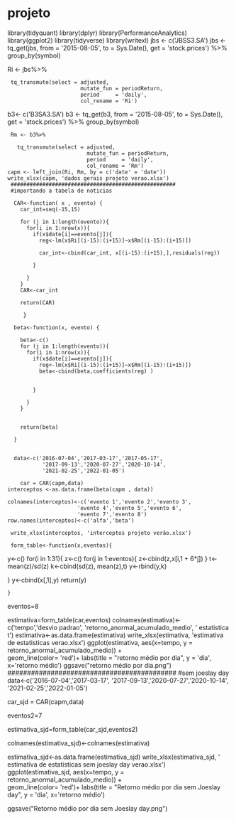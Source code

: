 # projeto



library(tidyquant)
library(dplyr) 
library(PerformanceAnalytics)
library(ggplot2)
library(tidyverse)
library(writexl)
 jbs <- c('JBSS3.SA') 
 jbs <- tq_get(jbs,  from = '2015-08-05',
                    to = Sys.Date(),
                    get = 'stock.prices') %>%
     group_by(symbol)

  Ri <- jbs%>%
     
     tq_transmute(select = adjusted, 
                           mutate_fun = periodReturn, 
                           period     = 'daily', 
                           col_rename = 'Ri')
 b3<- c('B3SA3.SA') 
 b3 <- tq_get(b3, from = '2015-08-05',
                  to = Sys.Date(),
                  get = 'stock.prices') %>%
  group_by(symbol)
 
     Rm <- b3%>%
       
       tq_transmute(select = adjusted, 
                             mutate_fun = periodReturn, 
                             period     = 'daily', 
                             col_rename = 'Rm')
    capm <- left_join(Ri, Rm, by = c('date' = 'date'))
    write_xlsx(capm, 'dados gerais projeto verao.xlsx')
     ####################################################
     #importando a tabela de noticias

      CAR<-function( x , evento) {
        car_int=seq(-15,15)
        
        for (j in 1:length(evento)){
          for(i in 1:nrow(x)){
            if(x$date[i]==evento[j]){
              reg<-lm(x$Ri[(i-15):(i+15)]~x$Rm[(i-15):(i+15)])
              
              car_int<-cbind(car_int, x[(i-15):(i+15),],residuals(reg))
              
            }
            
          }
        }     
        CAR<-car_int
        
        return(CAR)
        
         }
       
      beta<-function(x, evento) {
        
        beta<-c()
        for (j in 1:length(evento)){
          for(i in 1:nrow(x)){
            if(x$date[i]==evento[j]){
              reg<-lm(x$Ri[(i-15):(i+15)]~x$Rm[(i-15):(i+15)])
              beta<-cbind(beta,coefficients(reg) )
              
              
            }
            
          }
        }     
        
        
        return(beta)
        
      }
      
  
      data<-c('2016-07-04','2017-03-17','2017-05-17',
               '2017-09-13','2020-07-27','2020-10-14',
               '2021-02-25','2022-01-05')

        car = CAR(capm,data)
    interceptos <-as.data.frame(beta(capm , data)) 

    colnames(interceptos)<-c('evento 1','evento 2','evento 3',
                          'evento 4','evento 5','evento 6',
                          'evento 7','evento 8')
    row.names(interceptos)<-c('alfa','beta')
   
     write_xlsx(interceptos, 'interceptos projeto verão.xlsx')
    
     form_table<-function(x,eventos){
   y<-c()
   for(i in 1:31){
     z<-c()
     for(j in 1:eventos){
       z<-cbind(z,x[i,1 + 6*j])
     }
     t<-mean(z)/sd(z)
     k<-cbind(sd(z), mean(z),t)
     y<-rbind(y,k)
     
   }
   y<-cbind(x[,1],y)
   return(y)
   
    }   
eventos=8

estimativa=form_table(car,eventos)
colnames(estimativa)<-c('tempo','desvio padrao', 
                        'retorno_anormal_acumulado_medio',
                        ' estatistica t')
estimativa<-as.data.frame(estimativa)
write_xlsx(estimativa, 'estimativa de estatisticas verao.xlsx')
ggplot(estimativa, 
       aes(x=tempo, y = retorno_anormal_acumulado_medio)) +  
  geom_line(color= 'red')+
  labs(title = "retorno médio por dia", y = 'dia', 
       x='retorno médio')
ggsave("retorno médio por dia.png")
###########################################
#sem joeslay day
data<-c('2016-07-04','2017-03-17',
        '2017-09-13','2020-07-27','2020-10-14',
        '2021-02-25','2022-01-05')

car_sjd = CAR(capm,data)

eventos2=7

estimativa_sjd=form_table(car_sjd,eventos2)

colnames(estimativa_sjd)<-colnames(estimativa)

estimativa_sjd<-as.data.frame(estimativa_sjd)
write_xlsx(estimativa_sjd, ' estimativa de estatisticas sem joeslay day verao.xlsx')
ggplot(estimativa_sjd, 
       aes(x=tempo, y = retorno_anormal_acumulado_medio)) +  
  geom_line(color= 'red')+
  labs(title = "Retorno médio por dia sem Joeslay day", 
       y = 'dia', x='retorno médio')

ggsave("Retorno médio por dia sem Joeslay day.png")
